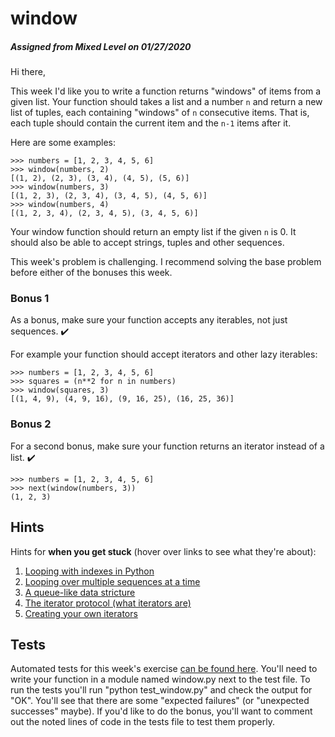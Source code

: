 # window
##### Assigned from Mixed Level on 01/27/2020
Hi there,

This week I'd like you to write a function returns "windows" of items from a given list. Your function should takes a list and a number `n` and return a new list of tuples, each containing "windows" of `n` consecutive items. That is, each tuple should contain the current item and the `n-1` items after it.

Here are some examples:
```
>>> numbers = [1, 2, 3, 4, 5, 6]
>>> window(numbers, 2)
[(1, 2), (2, 3), (3, 4), (4, 5), (5, 6)]
>>> window(numbers, 3)
[(1, 2, 3), (2, 3, 4), (3, 4, 5), (4, 5, 6)]
>>> window(numbers, 4)
[(1, 2, 3, 4), (2, 3, 4, 5), (3, 4, 5, 6)]
```
Your window function should return an empty list if the given `n` is 0. It should also be able to accept strings, tuples and other sequences.

This week's problem is challenging. I recommend solving the base problem before either of the bonuses this week.

### Bonus 1

As a bonus, make sure your function accepts any iterables, not just sequences. ✔️

For example your function should accept iterators and other lazy iterables:
```
>>> numbers = [1, 2, 3, 4, 5, 6]
>>> squares = (n**2 for n in numbers)
>>> window(squares, 3)
[(1, 4, 9), (4, 9, 16), (9, 16, 25), (16, 25, 36)]
```
### Bonus 2

For a second bonus, make sure your function returns an iterator instead of a list. ✔️
```
>>> numbers = [1, 2, 3, 4, 5, 6]
>>> next(window(numbers, 3))
(1, 2, 3)
```
## Hints

Hints for **when you get stuck** (hover over links to see what they're about):

1. [Looping with indexes in Python](https://treyhunner.com/2016/04/how-to-loop-with-indexes-in-python/#What_if_we_need_indexes?)
2. [Looping over multiple sequences at a time](https://treyhunner.com/2019/05/python-builtins-worth-learning/#zip)
3. [A queue-like data stricture](https://docs.python.org/3/library/collections.html#collections.deque)
4. [The iterator protocol (what iterators are)](http://treyhunner.com/2016/12/python-iterator-protocol-how-for-loops-work/)
5. [Creating your own iterators](https://treyhunner.com/2018/06/how-to-make-an-iterator-in-python/)

## Tests

Automated tests for this week's exercise [can be found here](https://www.pythonmorsels.com/exercises/4c2a9fe5bcbb49e69f2fabb03a178bee/tests/). You'll need to write your function in a module named window.py next to the test file. To run the tests you'll run "python test_window.py" and check the output for "OK". You'll see that there are some "expected failures" (or "unexpected successes" maybe). If you'd like to do the bonus, you'll want to comment out the noted lines of code in the tests file to test them properly.
